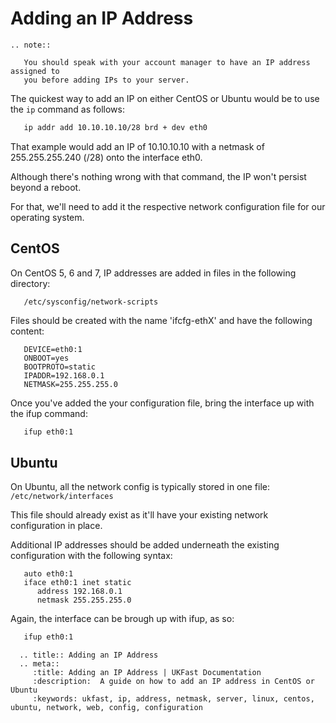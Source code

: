 # Adding an IP Address

```eval_rst
.. note::

   You should speak with your account manager to have an IP address assigned to
   you before adding IPs to your server.
```

The quickest way to add an IP on either CentOS or Ubuntu would be to use the `ip` command as follows:

```bash
   ip addr add 10.10.10.10/28 brd + dev eth0
```

That example would add an IP of 10.10.10.10 with a netmask of 255.255.255.240 (/28) onto the interface eth0.

Although there's nothing wrong with that command, the IP won't persist beyond a reboot.

For that, we'll need to add it the respective network configuration file for our operating system.

## CentOS


On CentOS 5, 6 and 7, IP addresses are added in files in the following directory:

```console
   /etc/sysconfig/network-scripts
```

Files should be created with the name 'ifcfg-ethX' and have the following content:

```console
   DEVICE=eth0:1
   ONBOOT=yes
   BOOTPROTO=static
   IPADDR=192.168.0.1
   NETMASK=255.255.255.0
```

Once you've added the your configuration file, bring the interface up with the ifup command:

```bash
   ifup eth0:1
```

## Ubuntu

On Ubuntu, all the network config is typically stored in one file:
`/etc/network/interfaces`

This file should already exist as it'll have your existing network configuration in place.

Additional IP addresses should be added underneath the existing configuration with the following syntax:

```console
   auto eth0:1
   iface eth0:1 inet static
      address 192.168.0.1
      netmask 255.255.255.0
```

Again, the interface can be brough up with ifup, as so:

```bash
   ifup eth0:1
```

```eval_rst
  .. title:: Adding an IP Address
  .. meta::
     :title: Adding an IP Address | UKFast Documentation
     :description:  A guide on how to add an IP address in CentOS or Ubuntu
     :keywords: ukfast, ip, address, netmask, server, linux, centos, ubuntu, network, web, config, configuration
```
